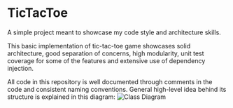 # TicTacToe
 
A simple project meant to showcase my code style and architecture skills.

This basic implementation of tic-tac-toe game showcases solid architecture, good separation of concerns, high modularity, unit test coverage for some of the features and extensive use of dependency injection.

All code in this repository is well documented through comments in the code and consistent naming conventions. General high-level idea behind its structure is explained in this diagram:
![Class Diagram](https://github.com/user-attachments/assets/744619bb-779a-41b7-b041-ca270d6c62a6)

